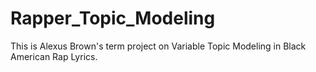 # Rapper_Topic_Modeling
This is Alexus Brown's term project on Variable Topic Modeling in Black American Rap Lyrics.
